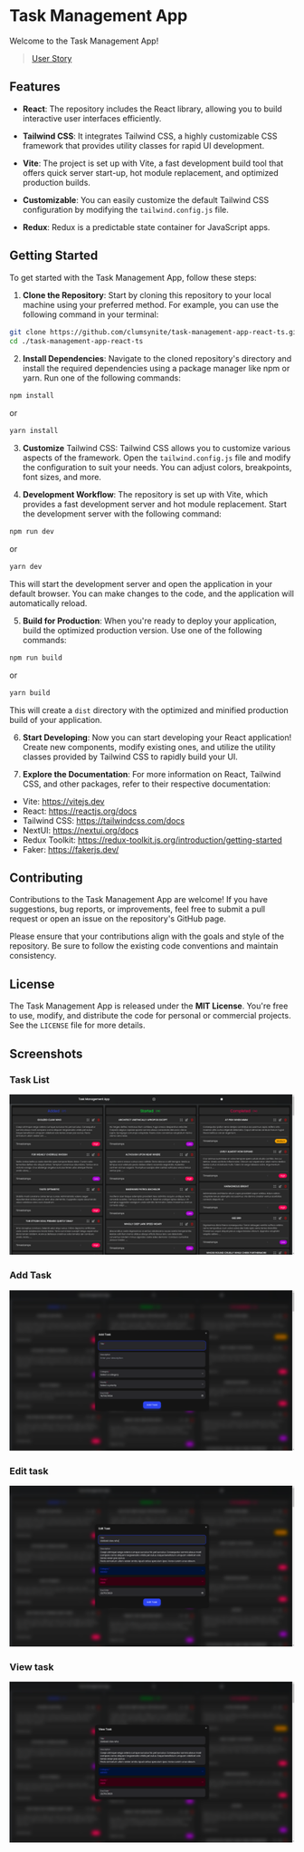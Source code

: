 # Task Management App

Welcome to the Task Management App! 

> [User Story](./USERSTORY.md)

## Features

* **React**: The repository includes the React library, allowing you to build interactive user interfaces efficiently.

* **Tailwind CSS**: It integrates Tailwind CSS, a highly customizable CSS framework that provides utility classes for rapid UI development.
* **Vite**: The project is set up with Vite, a fast development build tool that offers quick server start-up, hot module replacement, and optimized production builds.
* **Customizable**: You can easily customize the default Tailwind CSS configuration by modifying the `tailwind.config.js` file.
* **Redux**: Redux is a predictable state container for JavaScript apps.


## Getting Started

To get started with the Task Management App, follow these steps:

1. **Clone the Repository**: Start by cloning this repository to your local machine using your preferred method. For example, you can use the following command in your terminal:

```bash
git clone https://github.com/clumsynite/task-management-app-react-ts.git
cd ./task-management-app-react-ts
```


2. **Install Dependencies**: Navigate to the cloned repository's directory and install the required dependencies using a package manager like npm or yarn. Run one of the following commands:

```bash
npm install
```

or

```bash
yarn install
```

3. **Customize** Tailwind CSS: Tailwind CSS allows you to customize various aspects of the framework. Open the `tailwind.config.js` file and modify the configuration to suit your needs. You can adjust colors, breakpoints, font sizes, and more.

4. **Development Workflow**: The repository is set up with Vite, which provides a fast development server and hot module replacement. Start the development server with the following command:

```bash
npm run dev
```

or

```bash
yarn dev
```

This will start the development server and open the application in your default browser. You can make changes to the code, and the application will automatically reload.

5. **Build for Production**: When you're ready to deploy your application, build the optimized production version. Use one of the following commands:


```bash
npm run build
```

or

```bash
yarn build
```

This will create a `dist` directory with the optimized and minified production build of your application.

6. **Start Developing**: Now you can start developing your React application! Create new components, modify existing ones, and utilize the utility classes provided by Tailwind CSS to rapidly build your UI.

7. **Explore the Documentation**: For more information on React, Tailwind CSS, and other packages, refer to their respective documentation:

* Vite: https://vitejs.dev
* React: https://reactjs.org/docs
* Tailwind CSS: https://tailwindcss.com/docs
* NextUI: https://nextui.org/docs
* Redux Toolkit: https://redux-toolkit.js.org/introduction/getting-started
* Faker: https://fakerjs.dev/

## Contributing

Contributions to the Task Management App are welcome! If you have suggestions, bug reports, or improvements, feel free to submit a pull request or open an issue on the repository's GitHub page.

Please ensure that your contributions align with the goals and style of the repository. Be sure to follow the existing code conventions and maintain consistency.

## License

The Task Management App is released under the **MIT License**. You're free to use, modify, and distribute the code for personal or commercial projects. See the `LICENSE` file for more details.


## Screenshots

### Task List
![Task List](/public//screenshots/tasks.png)

### Add Task
![Add Task](/public//screenshots/addTask.png)

### Edit task
![Edit task](/public//screenshots/editTask.png)

### View task
![View Task](/public//screenshots/viewTask.png)
